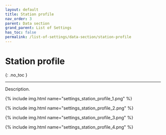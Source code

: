 ```yaml
---
layout: default
title: Station profile
nav_order: 3
parent: Data section
grand_parent: List of Settings
has_toc: false
permalink: /list-of-settings/data-section/station-profile
---
```


# Station profile
{: .no_toc }

---

Description.

{% include img.html name="settings_station_profile_1.png" %}

{% include img.html name="settings_station_profile_2.png" %}

{% include img.html name="settings_station_profile_3.png" %}

{% include img.html name="settings_station_profile_4.png" %}
